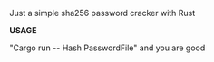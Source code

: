 Just a simple sha256 password cracker with Rust

**USAGE**

"Cargo run -- Hash PasswordFile" and you are good
